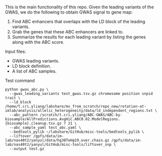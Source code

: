 This is the main functionality of this repo.
Given the leading variants of the GWAS, we do the following to obtain GWAS signal to gene map:

1. Find ABC enhancers that overlaps with the LD block of the leading variants.
2. Grab the genes that these ABC enhancers are linked to. 
3. Summarize the results for each leading variant by listing the genes along with the ABC score.

Input files:

* GWAS leading variants.
* LD block definition.
* A list of ABC samples.


Test command
```
python gwas_abc.py \
  --gwas_leading_variants test_gwas.tsv.gz chromosome position snpid trait \
  --ld_block /home/t.cri.yliang/labshare/mv_from_scratch/repo_new/rotation-at-imlab/analysis/allelic_heterogeneity/data/ld_independent_regions.txt \
  --abc_pattern /scratch/t.cri.yliang/ABC-GWAS/ABC-by-biosample/AllPredictions.AvgHiC.ABC0.02.ModelRegions.{biosample}.cleanup.tsv.gz 7 21 \
  --abc_sample_yaml test_abc.yaml \
  --bedtools_pylib ~/labshare/GitHub/misc-tools/bedtools_pylib \
  --liftover /gpfs/data/im-lab/nas40t2/yanyul/data/hg38ToHg19.over.chain.gz /gpfs/data/im-lab/nas40t2/yanyul/GitHub/misc-tools/liftover_snp \
  --output test.gz
```
